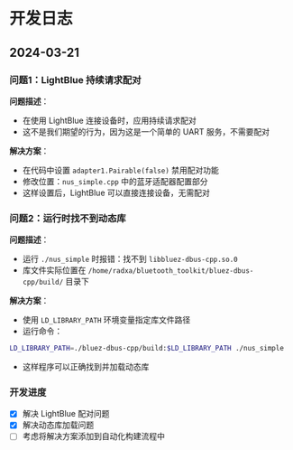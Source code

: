 # 开发日志

## 2024-03-21

### 问题1：LightBlue 持续请求配对
**问题描述**：
- 在使用 LightBlue 连接设备时，应用持续请求配对
- 这不是我们期望的行为，因为这是一个简单的 UART 服务，不需要配对

**解决方案**：
- 在代码中设置 `adapter1.Pairable(false)` 禁用配对功能
- 修改位置：`nus_simple.cpp` 中的蓝牙适配器配置部分
- 这样设置后，LightBlue 可以直接连接设备，无需配对

### 问题2：运行时找不到动态库
**问题描述**：
- 运行 `./nus_simple` 时报错：找不到 `libbluez-dbus-cpp.so.0`
- 库文件实际位置在 `/home/radxa/bluetooth_toolkit/bluez-dbus-cpp/build/` 目录下

**解决方案**：
- 使用 `LD_LIBRARY_PATH` 环境变量指定库文件路径
- 运行命令：
```bash
LD_LIBRARY_PATH=./bluez-dbus-cpp/build:$LD_LIBRARY_PATH ./nus_simple
```
- 这样程序可以正确找到并加载动态库

### 开发进度
- [x] 解决 LightBlue 配对问题
- [x] 解决动态库加载问题
- [ ] 考虑将解决方案添加到自动化构建流程中 